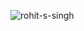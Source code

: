 <p align="left"> <img src="https://komarev.com/ghpvc/?username=rohit-s-singh&label=Profile%20views&color=0e75b6&style=flat" alt="rohit-s-singh" /> </p>

